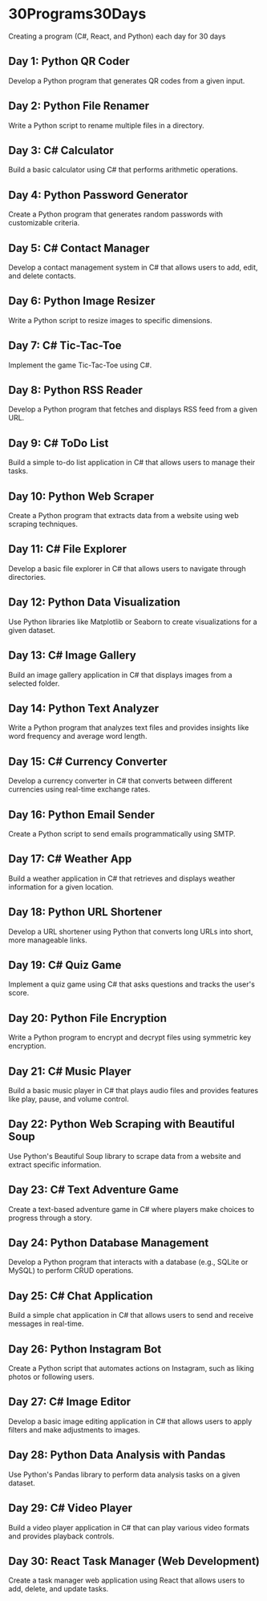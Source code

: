 # 30Programs30Days
Creating a program (C#, React, and Python) each day for 30 days

## Day 1: Python QR Coder
Develop a Python program that generates QR codes from a given input.

## Day 2: Python File Renamer
Write a Python script to rename multiple files in a directory.

## Day 3: C# Calculator
Build a basic calculator using C# that performs arithmetic operations.

## Day 4: Python Password Generator
Create a Python program that generates random passwords with customizable criteria.

## Day 5: C# Contact Manager
Develop a contact management system in C# that allows users to add, edit, and delete contacts.

## Day 6: Python Image Resizer
Write a Python script to resize images to specific dimensions.

## Day 7: C# Tic-Tac-Toe
Implement the game Tic-Tac-Toe using C#.

## Day 8: Python RSS Reader
Develop a Python program that fetches and displays RSS feed from a given URL.

## Day 9: C# ToDo List
Build a simple to-do list application in C# that allows users to manage their tasks.

## Day 10: Python Web Scraper
Create a Python program that extracts data from a website using web scraping techniques.

## Day 11: C# File Explorer
Develop a basic file explorer in C# that allows users to navigate through directories.

## Day 12: Python Data Visualization
Use Python libraries like Matplotlib or Seaborn to create visualizations for a given dataset.

## Day 13: C# Image Gallery
Build an image gallery application in C# that displays images from a selected folder.

## Day 14: Python Text Analyzer
Write a Python program that analyzes text files and provides insights like word frequency and average word length.

## Day 15: C# Currency Converter
Develop a currency converter in C# that converts between different currencies using real-time exchange rates.

## Day 16: Python Email Sender
Create a Python script to send emails programmatically using SMTP.

## Day 17: C# Weather App
Build a weather application in C# that retrieves and displays weather information for a given location.

## Day 18: Python URL Shortener
Develop a URL shortener using Python that converts long URLs into short, more manageable links.

## Day 19: C# Quiz Game
Implement a quiz game using C# that asks questions and tracks the user's score.

## Day 20: Python File Encryption
Write a Python program to encrypt and decrypt files using symmetric key encryption.

## Day 21: C# Music Player
Build a basic music player in C# that plays audio files and provides features like play, pause, and volume control.

## Day 22: Python Web Scraping with Beautiful Soup
Use Python's Beautiful Soup library to scrape data from a website and extract specific information.

## Day 23: C# Text Adventure Game
Create a text-based adventure game in C# where players make choices to progress through a story.

## Day 24: Python Database Management
Develop a Python program that interacts with a database (e.g., SQLite or MySQL) to perform CRUD operations.

## Day 25: C# Chat Application
Build a simple chat application in C# that allows users to send and receive messages in real-time.

## Day 26: Python Instagram Bot
Create a Python script that automates actions on Instagram, such as liking photos or following users.

## Day 27: C# Image Editor
Develop a basic image editing application in C# that allows users to apply filters and make adjustments to images.

## Day 28: Python Data Analysis with Pandas
Use Python's Pandas library to perform data analysis tasks on a given dataset.

## Day 29: C# Video Player
Build a video player application in C# that can play various video formats and provides playback controls.

## Day 30: React Task Manager (Web Development)
Create a task manager web application using React that allows users to add, delete, and update tasks.
